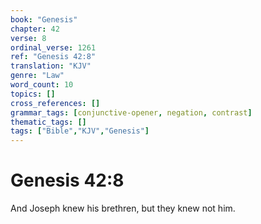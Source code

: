 ```yaml
---
book: "Genesis"
chapter: 42
verse: 8
ordinal_verse: 1261
ref: "Genesis 42:8"
translation: "KJV"
genre: "Law"
word_count: 10
topics: []
cross_references: []
grammar_tags: [conjunctive-opener, negation, contrast]
thematic_tags: []
tags: ["Bible","KJV","Genesis"]
---
```


# Genesis 42:8

And Joseph knew his brethren, but they knew not him.
